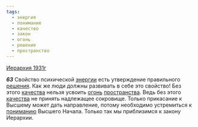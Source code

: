 ```yaml
---
tags:
  - энергия
  - понимание
  - качество
  - закон
  - огонь
  - решение
  - пространство
---
```


[Иерархия 1931г](/agni/1931)

___63___
Свойство психической [энергии](/tag/#энергия) есть утверждение правильного [решения](/tag/#решение). Как же люди должны развивать в себе это свойство! Без этого [качества](/tag/#качество) нельзя усвоить [огонь](/tag/#огонь) [пространства](/tag/#пространство). Ведь без этого [качества](/tag/#качество) не принять надлежащее сокровище. Только прикасание к Высшему может дать направление, потому необходимо устремиться к [пониманию](/tag/#понимание) Высшего Начала. Только так мы приблизимся к закону Иерархии.   

